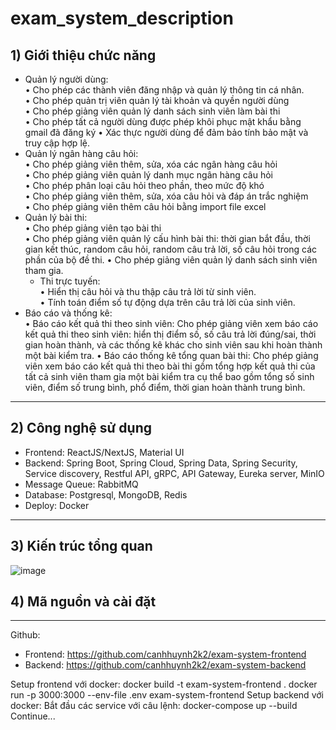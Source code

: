 # exam_system_description
## 1) Giới thiệu chức năng
- Quản lý người dùng:  
  • Cho phép các thành viên đăng nhập và quản lý thông tin cá nhân.  
  • Cho phép quản trị viên quản lý tài khoản và quyền người dùng  
  • Cho phép giảng viên quản lý danh sách sinh viên làm bài thi  
  • Cho phép tất cả người dùng được phép khôi phục mật khẩu bằng gmail đã đăng ký • Xác thực người dùng để đảm bảo tính bảo mật và truy cập hợp lệ.  
- Quản lý ngân hàng câu hỏi:  
  • Cho phép giảng viên thêm, sửa, xóa các ngân hàng câu hỏi  
  • Cho phép giảng viên quản lý danh mục ngân hàng câu hỏi  
  • Cho phép phân loại câu hỏi theo phần, theo mức độ khó  
  • Cho phép giảng viên thêm, sửa, xóa câu hỏi và đáp án trắc nghiệm  
  • Cho phép giảng viên thêm câu hỏi bằng import file excel  
- Quản lý bài thi:  
  • Cho phép giảng viên tạo bài thi  
  • Cho phép giảng viên quản lý cấu hình bài thi: thời gian bắt đầu, thời gian kết thúc,  random câu hỏi, random câu trả lời, số câu hỏi trong các phần của bộ đề thi. • Cho phép giảng viên quản lý danh sách sinh viên tham gia.  
  - Thi trực tuyến:  
  • Hiển thị câu hỏi và thu thập câu trả lời từ sinh viên.  
  • Tính toán điểm số tự động dựa trên câu trả lời của sinh viên.  
- Báo cáo và thống kê:  
  • Báo cáo kết quả thi theo sinh viên: Cho phép giảng viên xem báo cáo kết quả thi theo  sinh viên: hiển thị điểm số, số câu trả lời đúng/sai, thời gian hoàn thành, và các thống  kê khác cho sinh viên sau khi hoàn thành một bài kiểm tra.
  • Báo cáo thống kê tổng quan bài thi: Cho phép giảng viên xem báo cáo kết quả thi theo  bài thi gồm tổng hợp kết quả thi của tất cả sinh viên tham gia một bài kiểm tra cụ thể bao gồm tổng số sinh viên, điểm số trung bình, phổ điểm, thời gian hoàn thành trung  bình.
 
--------------------------
## 2) Công nghệ sử dụng
- Frontend: ReactJS/NextJS, Material UI
- Backend: Spring Boot, Spring Cloud, Spring Data, Spring Security, Service discovery, Restful API, gRPC, API Gateway, Eureka server, MinIO
- Message Queue: RabbitMQ
- Database: Postgresql, MongoDB, Redis
- Deploy: Docker
--------------------------
## 3) Kiến trúc tổng quan
![image](https://github.com/user-attachments/assets/9572455a-0702-4ade-893c-c522cea791be)

## 4) Mã nguồn và cài đặt
--------------------------
Github: 
- Frontend: https://github.com/canhhuynh2k2/exam-system-frontend
- Backend: https://github.com/canhhuynh2k2/exam-system-backend

Setup frontend với docker:
  docker build -t exam-system-frontend .
  docker run -p 3000:3000 --env-file .env exam-system-frontend
Setup backend với docker:
  Bắt đầu các service với câu lệnh: docker-compose up --build
Continue...
